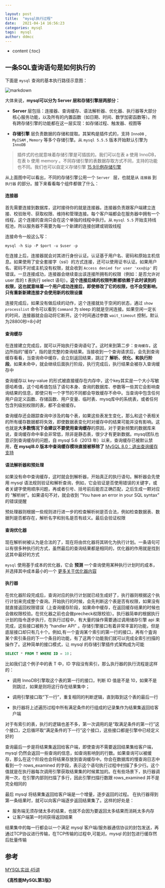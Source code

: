 ```yaml
---

layout: post
title:  "mysql执行过程"
date:   2021-04-14 16:56:23
categories: mysql
tags:  mysql
author: ddmcc
---
```


* content
{:toc}




## 一条SQL查询语句是如何执行的



下面是 `mysql` 查询的基本执行路径示意图：

![markdown](https://ddmcc-1255635056.file.myqcloud.com/40fd5017-8a29-4da8-bfe7-d3bb19ec0599.png)

大体来说，**mysql可以分为 Server 层和存储引擎层两部分：**

- **Server** 层包括：连接器、查询缓存、语法解析器、优化器、执行器等大部分核心服务功能，以及所有的内置函数（如日期、时间、数学加密函数等）。所有跨存储引擎的功能都在这一层实现：如存储过程、触发器、视图等

- **存储引擎** 层负责数据的存储和提取。其架构是插件式的，支持 `InnoDB` , `MyISAM` , `Memory` 等多个存储引擎。从 `mysql 5.5.5` 版本开始默认引擎为 `InnoDB`

  

> 插件式的也就意味着存储引擎是可插拔的。我们可以在表 a 使用 InnoDB，在表 b 使用 memory 。不同存储引擎的表数据存取方式不同，支持的功能也不同。我们也可以自定义存储引擎 [15.9示例存储引擎](http://www.searchdoc.cn/rdbms/mysql/dev.mysql.com/doc/refman/5.7/en/example-storage-engine.com.coder114.cn.html)



从上面图中可以看出，不同的存储引擎公用一个 `Server ` 层，也就是从 `连接器` 到 `执行器` 的部分。接下来看看每个组件都做了什么：



#### **连接器**

首先需要连接到数据库，这时接待你的就是连接器。连接器负责跟客户端建立连接、校验账号、获取权限、维持和管理连接。每个客户端都会在服务器中拥有一个线程，这个连接的查询只会在这个单独的线程中执行。从 `mysql 5.5` 开始支持线程池，所以服务器不需要为每一个新建的连接创建或销毁线程



连接命令一般这么写：

```shell
mysql -h $ip -P $port -u $user -p
```



在连接上后，连接器就会对其进行身份认证。认证基于用户名、密码和原始主机信息。如果使用了安全套接字（ssl）的方式连接，还可以使用证书认证。如果用户名、密码不对或主机没有权限，就会收到 `Access denied for user 'xxx@ip'` 的错误。一旦连接成功，连接器会继续查出该连接所拥有的权限（例如：是否允许对 user 库的 t 表执行 select 语句）。**这个连接后续的权限判断都依赖于此时读到的权限，这也就意味着一个用户成功连接后，即使修改了它的权限，也不会受影响，只有重新新建连接才会使用新的权限设置**



连接完成后，如果没有做后续的动作，这个连接就处于空闲的状态，通过 `show processlist` 命令可以看到 `Command` 为 sleep 的就是空闲连接。如果空闲一定长的时间，连接器就会自动将它断开。这个时间通过参数 `wait_timeout` 控制，默认为28800秒=8小时



#### **查询缓存**

在连接建立完成后，就可以开始执行查询语句了。这时来到第二步：`查询缓存`，这边所指的“缓存”，指的是完整的查询结果。当接收到一个查询请求后，会先到查询缓存看看，当查询命中缓存，会立刻返回结果，跳过了 **解析、优化、和执行阶段**。如果未命中，就会继续后面执行阶段，执行完成后，执行结果会被存入查询缓存中



查询缓存以 key-value 的形式被直接缓存在内存中，这个key其实是一个大小写敏感哈希值，这个哈希值包括了语句本身、查询的数据库、参数等一些其它会影响查询结果的信息，即使只有一个字节的不同都会导致缓存不命中。当查询中包含任何用户自定义函数、存储函数、用户变量、临时表、mysq库中的系统表，或者任何包含列级别权限的表，都不会被缓存。



查询缓存还会跟踪查询中涉及的每个表，如果这些表发生变化，那么和这个表相关的所有缓存数据都将失效，即使数据表变化时对缓存中的结果可能并没有影响。这也就是**大多数情况下会建议不要使用查询缓存**的原因，对于更新频繁的数据库来说，查询缓存命中率会非常低，除非是静态表，很少才有更新数据。mysql团队也意识到查询缓存的问题，自 mysql 5.6（2013 年）以来，查询缓存已被默认禁用，**在 mysql8.0 版本中查询缓存模块直接被移除了** [MySQL 8.0：退出查询缓存支持](https://mysqlserverteam.com/mysql-8-0-retiring-support-for-the-query-cache/)



#### **语法解析器和预处理**



如果没有命中查询缓存，这时就会到解析器，开始真正的执行语句。解析器会先使用 mysql 语法规则验证和解析查询，例如，它会验证是否使用错误的关键字，或者关键字使用顺序问题，再或者引号、括号前后能否正确匹配，之后生成一颗对应的 “解析树”。如果语句不对，就会收到 “You have an error in your SQL syntax” 的错误提醒

预处理器则根据一些规则进行进一步的检查解析树是否合法，例如检查数据表、数据列是否都存在，解析名字和别名是否有歧义。最后会验证权限



#### **查询优化器**



现在解析树被认为是合法的了，现在将由优化器将其转化为执行计划。一条语句可以有很多种执行的方式，虽然最后的查询结果都是相同的，优化器的作用就是找到这其中最好的方式



`mysql` 使用基于成本的优化器，它会 **预测** 一个查询使用某种执行计划时的成本，并选择其中成本最小的一个 [更多关于优化器内容](todo)



#### **执行器**



在优化器阶段完成后，查询对应的执行计划就已经生成好了，执行器则根据这个执行计划来完成整个查询。开始执行的时候，会先判断这个表是否有权限，如果没有就直接返回权限错误（上查询缓存阶段，如果命中缓存，在返回缓存结果的时候也会做权限校验。在优化器之前也会做precheck权限校验）。执行器简单的根据执行计划的指令逐步执行，在执行过程中，有大量的操作需要通过调用储存引擎 api 来完成，这些接口被称为 “handler API" 。存储引擎接口有着非常丰富的功能，但是底层接口却只有几十个。例如,有一个査询某个索引的第一行的接口，再有个査询某个索引条目的下一个条目的功能，有了这两个功能我们就可以完成全索引扫描的操作了。这种简单的接口模式，让  mysql 的存储引擎插件式架构成为可能



```sql
SELECT * FROM T WHERE ID = 10；
```



比如我们这个例子中的表 T 中，ID 字段没有索引，那么执行器的执行流程是这样的：

- 调用 InnoDB引擎取这个表的第一行的接口，判断 ID 值是不是 10，如果不是则跳过，如果是则将这行存在结果集中；

- 调用引擎接口取“下一行”，重复相同的判断逻辑，直到取到这个表的最后一行

- 执行器将上述遍历过程中所有满足条件的行组成的记录集作为结果集返回给客户端

  

对于有索引的表，执行的逻辑也差不多，第一次调用的是“取满足条件的第一行”这个接口，之后循环取“满足条件的下一行”这个接口，这些接口都是引擎中已经定义好的



查询最后一步是将结果集返回给客户端，即使查询不需要返回结果集给客户端，mysql 仍然会返回一些查询的信息，如查询影响到的行数。如果查询可以被缓存，那么在这个阶段也会将结果存放到查询缓存中。你会在数据库的慢查询日志中看到一个 rows_examined 的字段，表示这个语句执行过程中扫描了多少行。这个值就是在执行器每次调用引擎获取结果集的时候累加的。在有些场景下，执行器调用一次，在引擎内部则扫描了多行，因此引擎扫描行数跟 rows_examined 并不是完全相同的

最后 mysql 将结果集返回给客户端是一个增量，逐步返回的过程。 在执行器得到第一条结果时，就可以向客户端逐步返回结果集了。这样的好处是：

- 服务端无须存储太多的结果，也就不会因为要返回太多结果而消耗太多内存
- 让客户端第一时间获得返回结果



结果集中的每一行都会以一个满足 mysql 客户端/服务器通信协议的封包发送，再通过TCP协议进行传输，在TCP传输的过程中,可能对。mysql 的封包进行缓存然后批量传输



## **参考**

[MYSQL实战 45讲](https://time.geekbang.org/column/article/68319) 

**《高性能MySQL第3版》**

